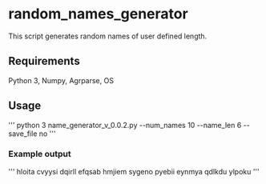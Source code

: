 # random_names_generator
This script generates random names of user defined length.

## Requirements
Python 3, Numpy, Agrparse, OS

## Usage
'''
python 3 name_generator_v_0.0.2.py --num_names 10 --name_len 6 --save_file no
'''
### Example output
'''
hloita
cvyysi
dqirll
efqsab
hmjiem
sygeno
pyebii
eynmya
qdlkdu
ylpoku
'''
